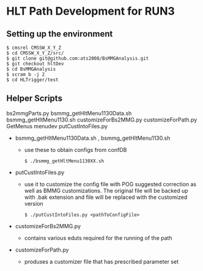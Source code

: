 # HLT Path Development for RUN3

## Setting up the environment
```
$ cmsrel CMSSW_X_Y_Z
$ cd CMSSW_X_Y_Z/src/
$ git clone git@github.com:ats2008/BsMMGAnalysis.git
$ git checkout hltDev
$ cd BsMMGAnalysis
$ scram b -j 2
$ cd HLTrigger/test

```
## Helper Scripts
bs2mmgParts.py  bsmmg_getHltMenu1130Data.sh  bsmmg_getHltMenu1130.sh  customizeForBs2MMG.py  customizeForPath.py  GetMenus  menudev  putCustIntoFiles.py
  * bsmmg_getHltMenu1130Data.sh , bsmmg_getHltMenu1130.sh
    * use these to obtain configs from confDB
      ```
      $ ./bsmmg_getHltMenu1130XX.sh
      ```
  * putCustIntoFiles.py
    * use it to customize the config file with POG suggested correction as well as BMMG customizations. The original file will be backed up with .bak extension and file will be replaced with the customized version
      ```
      $ ./putCustIntoFiles.py <pathToConfigFile>
      ```
  * customizeForBs2MMG.py
    * contains various eduts required for the running of the path

  * customizeForPath.py
    * produses a customizer file that has prescribed parameter set
